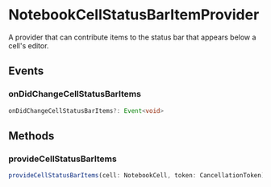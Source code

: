 # NotebookCellStatusBarItemProvider

A provider that can contribute items to the status bar that appears below a cell's editor.

## Events

### onDidChangeCellStatusBarItems

```typescript
onDidChangeCellStatusBarItems?: Event<void>
```

## Methods

### provideCellStatusBarItems

```typescript
provideCellStatusBarItems(cell: NotebookCell, token: CancellationToken): ProviderResult<NotebookCellStatusBarItem | NotebookCellStatusBarItem[]>
```

[Event]: EventT.md
[NotebookCell]: NotebookCell.md
[ProviderResult]: ProviderResultT.md
[NotebookCellStatusBarItem]: NotebookCellStatusBarItem.md
[CancellationToken]: CancellationToken.md
